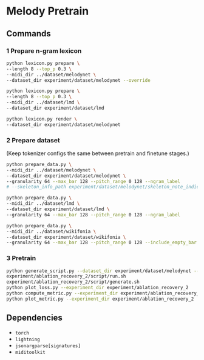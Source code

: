 # Melody Pretrain

## Commands

### 1 Prepare n-gram lexicon
```bash
python lexicon.py prepare \
--length 8 --top_p 0.3 \
--midi_dir ../dataset/melodynet \
--dataset_dir experiment/dataset/melodynet --override

python lexicon.py prepare \
--length 8 --top_p 0.3 \
--midi_dir ../dataset/lmd \
--dataset_dir experiment/dataset/lmd

python lexicon.py render \
--dataset_dir experiment/dataset/melodynet
```

### 2 Prepare dataset
(Keep tokenizer configs the same between pretrain and finetune stages.)
```bash
python prepare_data.py \
--midi_dir ../dataset/melodynet \
--dataset_dir experiment/dataset/melodynet \
--granularity 64 --max_bar 128 --pitch_range 0 128 --ngram_label
# --skeleton_info_path experiment/dataset/melodynet/skeleton_note_indices.npz

python prepare_data.py \
--midi_dir ../dataset/lmd \
--dataset_dir experiment/dataset/lmd \
--granularity 64 --max_bar 128 --pitch_range 0 128 --ngram_label

python prepare_data.py \
--midi_dir ../dataset/wikifonia \
--dataset_dir experiment/dataset/wikifonia \
--granularity 64 --max_bar 128 --pitch_range 0 128 --include_empty_bar
```

### 3 Pretrain
```bash
python generate_script.py --dataset_dir experiment/dataset/melodynet --experiment_dir experiment/ablation_recovery_2
experiment/ablation_recovery_2/script/run.sh
experiment/ablation_recovery_2/script/generate.sh
python plot_loss.py --experiment_dir experiment/ablation_recovery_2
python compute_metric.py --experiment_dir experiment/ablation_recovery_2 --dataset_dir experiment/dataset/wikifonia
python plot_metric.py --experiment_dir experiment/ablation_recovery_2
```

## Dependencies

- `torch`
- `lightning`
- `jsonargparse[signatures]`
- `miditoolkit`

